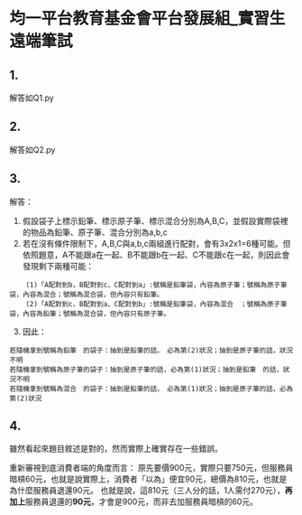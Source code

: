 # 均一平台教育基金會平台發展組_實習生遠端筆試
## 1. 
解答如Q1.py
## 2. 
解答如Q2.py
## 3. 
解答：
1. 假設袋子上標示鉛筆、標示原子筆、標示混合分別為A,B,C，並假設實際袋裡的物品為鉛筆、原子筆、混合分別為a,b,c
2. 若在沒有條件限制下，A,B,C與a,b,c兩組進行配對，會有3x2x1=6種可能。但依照題意，A不能跟a在一起、B不能跟b在一起、C不能跟c在一起，則因此會發現剩下兩種可能：
```
    (1)「A配對到b，B配對到c、C配對到a」:號稱是鉛筆袋，內容為原子筆；號稱為原子筆袋，內容為混合；號稱為混合袋，但內容只有鉛筆。
    (2)「A配對到c，B配對到a、C配對到b」:號稱是鉛筆袋，內容為混合　；號稱為原子筆袋，內容為鉛筆；號稱為混合袋，但內容只有原子筆。
```
3. 因此：
```
若隨機拿到號稱為鉛筆　的袋子：抽到是鉛筆的話，　必為第(2)狀況；抽到是原子筆的話，狀況不明
若隨機拿到號稱為原子筆的袋子：抽到是原子筆的話，必為第(1)狀況；抽到是鉛筆　的話，狀況不明
若隨機拿到號稱為混合　的袋子：抽到是鉛筆的話，　必為第(1)狀況；抽到是原子筆的話，必為第(2)狀況
```
## 4. 
雖然看起來題目敘述是對的，然而實際上確實存在一些錯誤。

重新審視到底消費者端的角度而言：
原先要價900元，實際只要750元，但服務員暗槓60元，也就是說實際上，消費者「以為」便宜90元，總價為810元，也就是為什麼服務員退還90元。
也就是說，這810元（三人分的話，1人需付270元），**再加上**服務員退還的**90元**，才會是900元，而非去加服務員暗槓的60元。
